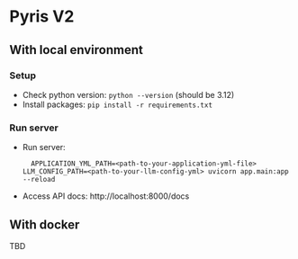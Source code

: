 # Pyris V2
## With local environment

### Setup
 - Check python version: `python --version` (should be 3.12)
 - Install packages: `pip install -r requirements.txt`

### Run server
 - Run server: 
   ```[bash]
     APPLICATION_YML_PATH=<path-to-your-application-yml-file> LLM_CONFIG_PATH=<path-to-your-llm-config-yml> uvicorn app.main:app --reload
    ```
 - Access API docs: http://localhost:8000/docs

## With docker
TBD